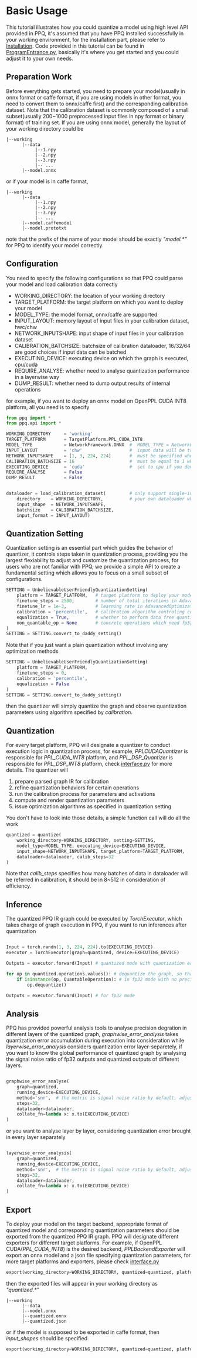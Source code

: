 # Basic Usage
This tutorial illustrates how you could quantize a model using high level API provided in PPQ, it's assumed that you have PPQ installed successfully in your working environment, for the installation part, please refer to [Installation](../../README.md). Code provided in this tutorial can be found in [ProgramEntrance.py](../../ProgramEntrance.py), basically it's where you get started and you could adjust it to your own needs.

## Preparation Work
Before everything gets started, you need to prepare your model(usually in onnx format or caffe format, if you are using models in other format, you need to convert them to onnx/caffe first) and the corresponding calibration dataset. Note that the
calibration dataset is commonly composed of a small subset(usually 200~1000 preprocessed input files in npy format or binary format) of training set. If you are using onnx model, generally the layout of your working directory could be 

```
|--working
      |--data
           |--1.npy
           |--2.npy
           |--3.npy
           |-- ...
      |--model.onnx
```
or if your model is in caffe format, 

```
|--working
      |--data
           |--1.npy
           |--2.npy
           |--3.npy
           |-- ...
      |--model.caffemodel
      |--model.prototxt
```

note that the prefix of the name of your model should be exactly *"model.\*"* for PPQ to identify your model correctly.

## Configuration

You need to specify the following configurations so that PPQ could parse your model and load calibration data correctly

* WORKING_DIRECTORY: the location of your working directory
* TARGET_PLATFORM: the target platform on which you want to deploy your model
* MODEL_TYPE: the model format, onnx/caffe are supported
* INPUT_LAYOUT: memory layout of input files in your calibration dataset, hwc/chw
* NETWORK_INPUTSHAPE: input shape of input files in your calibration dataset
* CALIBRATION_BATCHSIZE: batchsize of calibration dataloader, 16/32/64 are good choices if input data can be batched
* EXECUTING_DEVICE: executing device on which the graph is executed, cpu/cuda
* REQUIRE_ANALYSE: whether need to analyse quantization performance in a layerwise way
* DUMP_RESULT: whether need to dump output results of internal operations

for example, if you want to deploy an onnx model on OpenPPL CUDA INT8 platform, all you need is to specify

```python
from ppq import *
from ppq.api import *

WORKING_DIRECTORY     = 'working'                            
TARGET_PLATFORM       = TargetPlatform.PPL_CUDA_INT8
MODEL_TYPE            = NetworkFramework.ONNX  #  MODEL_TYPE = NetworkFramwork.CAFFE for caffe model
INPUT_LAYOUT          = 'chw'                  #  input data will be transposed to 'chw' if set 'hwc'      
NETWORK_INPUTSHAPE    = [1, 3, 224, 224]       #  must be specified when input files are in binary format   
CALIBRATION_BATCHSIZE = 16                     #  must be equal to 1 when input files are in dynamic shapes                 
EXECUTING_DEVICE      = 'cuda'                 #  set to cpu if you don't have gpu or cuda installed
REQUIRE_ANALYSE       = False
DUMP_RESULT           = False


dataloader = load_calibration_dataset(         # only support single-input situation, you need to create 
    directory    = WORKING_DIRECTORY,          # your own dataloader when graph has multiple inputs
    input_shape  = NETWORK_INPUTSHAPE,
    batchsize    = CALIBRATION_BATCHSIZE, 
    input_format = INPUT_LAYOUT)

```

## Quantization Setting

Quantization setting is an essential part which guides the behavior of quantizer, it controls steps taken in quantization process, 
providing you the largest flexiability to adjust and customize the quantization process, for users who are not familiar with PPQ,
we provide a simple API to create a fundamental setting which allows you to focus on a small subset of configurations.

```python
SETTING = UnbelievableUserFriendlyQuantizationSetting(
    platform = TARGET_PLATFORM,   # target platform to deploy your model
    finetune_steps = 2500,        # number of total iterations in AdavancedOptimization algorithm
    finetune_lr = 1e-3,           # learning rate in AdavancedOptimization algorithm
    calibration = 'percentile',   # calibration algorithm controling computation of quantization parameters
    equalization = True,          # whether to perform data free quantization equalization 
    non_quantable_op = None       # concrete operations which need fp32 precision and shouldn't be quantized
)
SETTING = SETTING.convert_to_daddy_setting()
```

Note that if you just want a plain quantization without involving any optimization methods

```python
SETTING = UnbelievableUserFriendlyQuantizationSetting(
    platform = TARGET_PLATFORM,
    finetune_steps = 0,
    calibration = 'percentile',
    equalization = False
)
SETTING = SETTING.convert_to_daddy_setting()
```
then the quantizer will simply quantize the graph and observe quantization parameters using algorithm
specified by *calibration*.

## Quantization

For every target platform, PPQ will designate a quantizer to conduct execution logic in quantization process,
for example, *PPLCUDAQuantizer* is responsible for *PPL_CUDA_INT8* platform, and *PPL_DSP_Quantizer* is responsible for
*PPL_DSP_INT8* platform, check [interface.py](../../ppq/api/interface.py) for more details. The quantizer will 

1. prepare parsed graph IR for calibration
2. refine quantization behaviors for certain operations
3. run the calibration process for parameters and activations
4. compute and render quantization parameters
5. issue optimization algorithms as specified in quantization setting

You don't have to look into those details, a simple function call will do all the work

```python
quantized = quantize(
    working_directory=WORKING_DIRECTORY, setting=SETTING,
    model_type=MODEL_TYPE, executing_device=EXECUTING_DEVICE,
    input_shape=NETWORK_INPUTSHAPE, target_platform=TARGET_PLATFORM,
    dataloader=dataloader, calib_steps=32
)
```
Note that *calib_steps* specifies how many batches of data in dataloader will be referred in calibration, 
it should be in 8~512 in consideration of efficiency.

## Inference
The quantized PPQ IR graph could be executed by *TorchExecutor*, which takes charge of graph execution in
PPQ, if you want to run inferences after quantization

```python

Input = torch.randn(1, 3, 224, 224).to(EXECUTING_DEVICE)
executor = TorchExecutor(graph=quantized, device=EXECUTING_DEVICE)

Outputs = executor.forward(Input) # quantized mode with quantization error

for op in quantized.operations.values(): # dequantize the graph, so that we can run
    if isinstance(op, QuantableOperation): # in fp32 mode with no precision loss
        op.dequantize()

Outputs = executor.forward(Input) # for fp32 mode
```

## Analysis

PPQ has provided powerful analysis tools to analyse precision degration in different layers of the quantized graph, 
*graphwise_error_analysis* takes quantization error accumulation during execution into consideration while 
*layerwise_error_analysis* considers quantization error layer-separetely, if you want to know the global performance 
of quantized graph by analysing the signal noise ratio of fp32 outputs and quantized outputs of different layers.

```python 

graphwise_error_analyse(
    graph=quantized,
    running_device=EXECUTING_DEVICE,
    method='snr',  # the metric is signal noise ratio by default, adjust it to 'cosine' if that's desired
    steps=32,
    dataloader=dataloader,
    collate_fn=lambda x: x.to(EXECUTING_DEVICE)
)
```

or you want to analyse layer by layer, considering quantization error brought in every layer separately

```python

layerwise_error_analysis(
    graph=quantized,
    running_device=EXECUTING_DEVICE,
    method='snr',  # the metric is signal noise ratio by default, adjust it to 'cosine' if that's desired
    steps=32,
    dataloader=dataloader,
    collate_fn=lambda x: x.to(EXECUTING_DEVICE)
)
```

## Export

To deploy your model on the target backend, appropriate format of quantized model and corresponding quantization
parameters should be exported from the quantized PPQ IR graph. PPQ will designate different exporters for different
target platforms. For example, if OpenPPL CUDA(*PPL_CUDA_INT8*) is the desired backend, *PPLBackendExporter* will 
export an onnx model and a json file specifying quantization parameters, for more target platforms and exporters, 
please check [interface.py](../../ppq/api/interface.py)

```python
export(working_directory=WORKING_DIRECTORY, quantized=quantized, platform=TARGET_PLATFORM)
```
then the exported files will appear in your working directory as *"quantized.\*"*

```
|--working
      |--data
      |--model.onnx
      |--quantized.onnx
      |--quantized.json
```
or if the model is supposed to be exported in caffe format, then *input_shapes* should be specified
```python
export(working_directory=WORKING_DIRECTORY, quantized=quantized, platform=TARGET_PLATFORM, input_shapes=[NETWORK_INPUTSHAPE])
```
